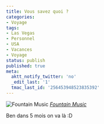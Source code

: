 ```yaml
---
title: Vous savez quoi ?
categories:
- Voyage
tags:
- Las Vegas
- Personnel
- USA
- Vacances
- Voyage
status: publish
published: true
meta:
  aktt_notify_twitter: 'no'
  _edit_last: '1'
  tmac_last_id: '256453948523835392'
---
```

<img src="https://farm3.static.flickr.com/2143/2225443231_39c2eecdd2.jpg" alt="Fountain Music" />
<em><a title="photo sharing" href="https://www.flickr.com/photos/lpilewski/2225443231/">Fountain Music</a></em>

Ben dans 5 mois on va là :D
